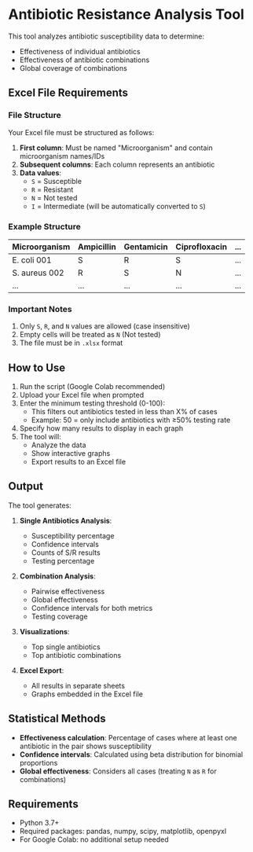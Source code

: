 # Antibiotic Resistance Analysis Tool

This tool analyzes antibiotic susceptibility data to determine:
- Effectiveness of individual antibiotics
- Effectiveness of antibiotic combinations
- Global coverage of combinations

## Excel File Requirements

### File Structure
Your Excel file must be structured as follows:

1. **First column**: Must be named "Microorganism" and contain microorganism names/IDs
2. **Subsequent columns**: Each column represents an antibiotic
3. **Data values**: 
   - `S` = Susceptible
   - `R` = Resistant
   - `N` = Not tested
   - `I` = Intermediate (will be automatically converted to `S`)

### Example Structure

| Microorganism | Ampicillin | Gentamicin | Ciprofloxacin | ... |
|---------------|------------|------------|---------------|-----|
| E. coli 001   | S          | R          | S             | ... |
| S. aureus 002 | R          | S          | N             | ... |
| ...           | ...        | ...        | ...           | ... |

### Important Notes
1. Only `S`, `R`, and `N` values are allowed (case insensitive)
2. Empty cells will be treated as `N` (Not tested)
3. The file must be in `.xlsx` format

## How to Use

1. Run the script (Google Colab recommended)
2. Upload your Excel file when prompted
3. Enter the minimum testing threshold (0-100):
   - This filters out antibiotics tested in less than X% of cases
   - Example: 50 = only include antibiotics with ≥50% testing rate
4. Specify how many results to display in each graph
5. The tool will:
   - Analyze the data
   - Show interactive graphs
   - Export results to an Excel file

## Output

The tool generates:
1. **Single Antibiotics Analysis**:
   - Susceptibility percentage
   - Confidence intervals
   - Counts of S/R results
   - Testing percentage

2. **Combination Analysis**:
   - Pairwise effectiveness
   - Global effectiveness
   - Confidence intervals for both metrics
   - Testing coverage

3. **Visualizations**:
   - Top single antibiotics
   - Top antibiotic combinations

4. **Excel Export**:
   - All results in separate sheets
   - Graphs embedded in the Excel file

## Statistical Methods

- **Effectiveness calculation**: Percentage of cases where at least one antibiotic in the pair shows susceptibility
- **Confidence intervals**: Calculated using beta distribution for binomial proportions
- **Global effectiveness**: Considers all cases (treating `N` as `R` for combinations)

## Requirements

- Python 3.7+
- Required packages: pandas, numpy, scipy, matplotlib, openpyxl
- For Google Colab: no additional setup needed
